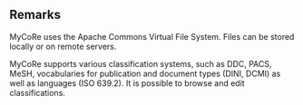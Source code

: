 ## Remarks

MyCoRe uses the Apache Commons Virtual File System. Files can be stored locally or on remote servers.

MyCoRe supports various classification systems, such as DDC, PACS, MeSH, vocabularies for publication and document types (DINI, DCMI) as well as languages (ISO 639.2). It is possible to browse and edit classifications.
